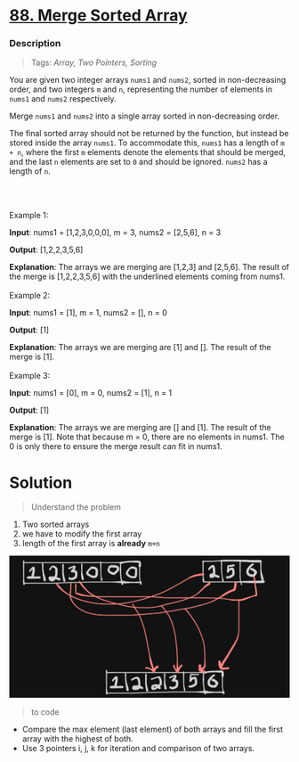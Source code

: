 # <a href="https://leetcode.com/problems/merge-sorted-array/?envType=study-plan-v2&envId=top-interview-150">88. Merge Sorted Array</a>

### Description

> Tags: *Array, Two Pointers, Sorting*

You are given two integer arrays `nums1` and `nums2`, sorted in non-decreasing order, and two integers `m` and `n`, representing the number of elements in `nums1` and `nums2` respectively.

Merge `nums1` and `nums2` into a single array sorted in non-decreasing order.

The final sorted array should not be returned by the function, but instead be stored inside the array `nums1`. To accommodate this, `nums1` has a length of `m + n`, where the first `m` elements denote the elements that should be merged, and the last `n` elements are set to `0` and should be ignored. `nums2` has a length of `n`.

<br>
<br>

Example 1:

**Input**: nums1 = [1,2,3,0,0,0], m = 3, nums2 = [2,5,6], n = 3

**Output**: [1,2,2,3,5,6]

**Explanation**: The arrays we are merging are [1,2,3] and [2,5,6].
The result of the merge is [1,2,2,3,5,6] with the underlined elements coming from nums1.
<br>
<br>
Example 2:

**Input**: nums1 = [1], m = 1, nums2 = [], n = 0

**Output**: [1]

**Explanation**: The arrays we are merging are [1] and [].
The result of the merge is [1].
<br>
<br>
Example 3:

**Input**: nums1 = [0], m = 0, nums2 = [1], n = 1

**Output**: [1]

**Explanation**: The arrays we are merging are [] and [1].
The result of the merge is [1].
Note that because m = 0, there are no elements in nums1. The 0 is only there to ensure the merge result can fit in nums1.

# Solution

> Understand the problem
1. Two sorted arrays
2. we have to modify the first array
3. length of the first array is **already** `m+n`

<img src="assets/image.png" alt="img"/>

> to code

- Compare the max element (last element) of both arrays and fill the first array with the highest of both.
- Use 3 pointers i, j, k for iteration and comparison of two arrays.
